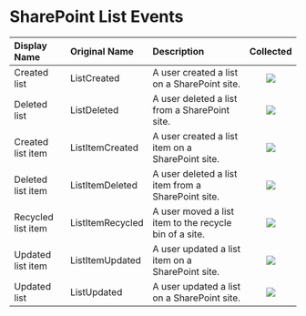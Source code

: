 # SharePoint List Events

| Display Name | Original Name | Description | Collected |
| :--- | :--- | :--- | :---: |
| Created list | ListCreated | A user created a list on a SharePoint site. | ![](../../.gitbook/assets/checked.png) |
| Deleted list | ListDeleted | A user deleted a list from a SharePoint site. | ![](../../.gitbook/assets/checked.png) |
| Created list item | ListItemCreated | A user created a list item on a SharePoint site. | ![](../../.gitbook/assets/checked.png) |
| Deleted list item | ListItemDeleted | A user deleted a list item from a SharePoint site. | ![](../../.gitbook/assets/checked.png) |
| Recycled list item | ListItemRecycled | A user moved a list item to the recycle bin of a site. | ![](../../.gitbook/assets/checked.png) |
| Updated list item | ListItemUpdated | A user updated a list item on a SharePoint site. | ![](../../.gitbook/assets/checked.png) |
| Updated list | ListUpdated | A user updated a list on a SharePoint site. | ![](../../.gitbook/assets/checked.png) |
